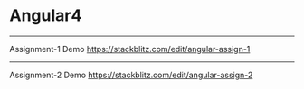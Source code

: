 # Angular4
********************
Assignment-1 Demo
https://stackblitz.com/edit/angular-assign-1
********************
Assignment-2 Demo
https://stackblitz.com/edit/angular-assign-2
